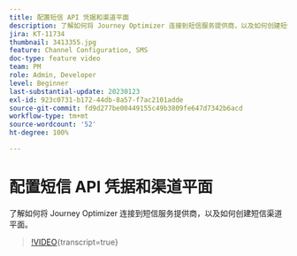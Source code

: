 ```yaml
---
title: 配置短信 API 凭据和渠道平面
description: 了解如何将 Journey Optimizer 连接到短信服务提供商，以及如何创建短信渠道平面。
jira: KT-11734
thumbnail: 3413355.jpg
feature: Channel Configuration, SMS
doc-type: feature video
team: PM
role: Admin, Developer
level: Beginner
last-substantial-update: 20230123
exl-id: 923c0731-b172-44db-8a57-f7ac2101adde
source-git-commit: fd9d277be00449155c49b3809fe647d7342b6acd
workflow-type: tm+mt
source-wordcount: '52'
ht-degree: 100%

---
```


# 配置短信 API 凭据和渠道平面

了解如何将 Journey Optimizer 连接到短信服务提供商，以及如何创建短信渠道平面。

>[!VIDEO](https://video.tv.adobe.com/v/3418543?quality=12&learn=on&captions=chi_hans){transcript=true}
